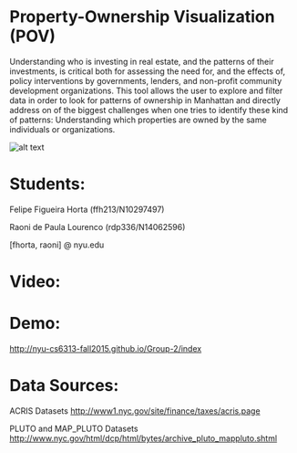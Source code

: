 # Property-Ownership Visualization (POV)

Understanding who is investing in real estate, and the patterns of their investments, is critical both for assessing the need for, and the effects of, policy interventions by governments, lenders, and non-profit community development organizations. 
This tool allows the user to explore and filter data in order to look for patterns of ownership in Manhattan and directly address on of the biggest challenges when one tries to identify these kind of patterns: Understanding which properties are owned by the same individuals or organizations.

![alt text](https://github.com/nyu-cs6313-fall2015/Group-2/tree/master/screenshots/Screenshot1.png "Application Main View")


# Students:

Felipe Figueira Horta (ffh213/N10297497) 

Raoni de Paula Lourenco (rdp336/N14062596)

[fhorta, raoni] @ nyu.edu

# Video:

# Demo:

http://nyu-cs6313-fall2015.github.io/Group-2/index

# Data Sources:

ACRIS Datasets http://www1.nyc.gov/site/finance/taxes/acris.page

PLUTO and MAP_PLUTO Datasets http://www.nyc.gov/html/dcp/html/bytes/archive_pluto_mappluto.shtml

